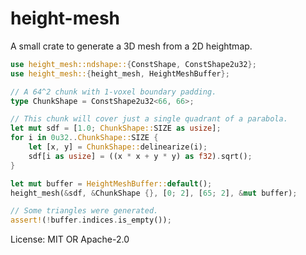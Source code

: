 # height-mesh

A small crate to generate a 3D mesh from a 2D heightmap.

```rust
use height_mesh::ndshape::{ConstShape, ConstShape2u32};
use height_mesh::{height_mesh, HeightMeshBuffer};

// A 64^2 chunk with 1-voxel boundary padding.
type ChunkShape = ConstShape2u32<66, 66>;

// This chunk will cover just a single quadrant of a parabola.
let mut sdf = [1.0; ChunkShape::SIZE as usize];
for i in 0u32..ChunkShape::SIZE {
    let [x, y] = ChunkShape::delinearize(i);
    sdf[i as usize] = ((x * x + y * y) as f32).sqrt();
}

let mut buffer = HeightMeshBuffer::default();
height_mesh(&sdf, &ChunkShape {}, [0; 2], [65; 2], &mut buffer);

// Some triangles were generated.
assert!(!buffer.indices.is_empty());
```

License: MIT OR Apache-2.0
